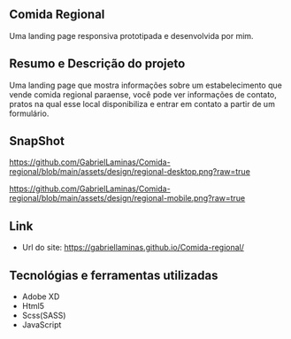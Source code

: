 ## Comida Regional
 
 Uma landing page responsiva prototipada e desenvolvida por mim. 

## Resumo e Descrição do projeto
  
  Uma landing page que mostra informações sobre um estabelecimento que vende comida regional paraense, você pode ver informações de contato, pratos na qual esse local disponibiliza e entrar em contato a partir de um formulário.
  
## SnapShot

  https://github.com/GabrielLaminas/Comida-regional/blob/main/assets/design/regional-desktop.png?raw=true

  https://github.com/GabrielLaminas/Comida-regional/blob/main/assets/design/regional-mobile.png?raw=true

## Link

  - Url do site: https://gabriellaminas.github.io/Comida-regional/

## Tecnológias e ferramentas utilizadas
  
  - Adobe XD
  - Html5
  - Scss(SASS)
  - JavaScript
